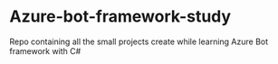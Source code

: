 # Azure-bot-framework-study
Repo containing all the small projects create while learning Azure Bot framework with C# 
